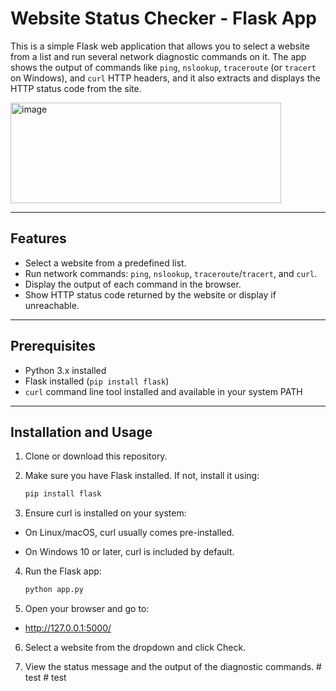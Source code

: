 # Website Status Checker - Flask App

This is a simple Flask web application that allows you to select a website from a list and run several network diagnostic commands on it. The app shows the output of commands like `ping`, `nslookup`, `traceroute` (or `tracert` on Windows), and `curl` HTTP headers, and it also extracts and displays the HTTP status code from the site.

<img width="433" height="161" alt="image" src="https://github.com/user-attachments/assets/8c4db55f-4dc5-4762-9450-968d71a5e66a" />


---

## Features

- Select a website from a predefined list.
- Run network commands: `ping`, `nslookup`, `traceroute`/`tracert`, and `curl`.
- Display the output of each command in the browser.
- Show HTTP status code returned by the website or display if unreachable.

---

## Prerequisites

- Python 3.x installed
- Flask installed (`pip install flask`)
- `curl` command line tool installed and available in your system PATH

---

## Installation and Usage

1. Clone or download this repository.

2. Make sure you have Flask installed. If not, install it using:

   ```bash
   pip install flask

3. Ensure curl is installed on your system:

- On Linux/macOS, curl usually comes pre-installed.

- On Windows 10 or later, curl is included by default.

4. Run the Flask app:

   ```bash
   python app.py

5. Open your browser and go to:

- http://127.0.0.1:5000/

6. Select a website from the dropdown and click Check.

7. View the status message and the output of the diagnostic commands.
#   t e s t  
 #   t e s t  
 